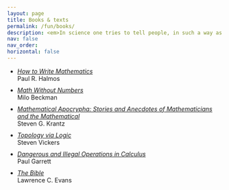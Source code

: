 ```yaml
---
layout: page
title: Books & texts
permalink: /fun/books/
description: <em>In science one tries to tell people, in such a way as to be understood by everyone, something that no one ever knew before. But in poetry, it's the exact opposite.</em> <br>- Paul Dirac
nav: false
nav_order:
horizontal: false
---
```


<div style="text-align: left;">
  <style>
    .centered-list li {
      margin-bottom: 10px; /* Adds spacing between links */
    }
  </style>
  
  <ul class="centered-list">
      <li><em><a href="https://i11www.iti.kit.edu/~awolff/lehre/scientific_writing/h-hwm-70.pdf">How to Write Mathematics</a></em><br>
      Paul R. Halmos</li>
      <li><em><a href="https://www.goodreads.com/book/show/52685608-math-without-numbers">Math Without Numbers</a></em><br>
      Milo Beckman</li>
      <li><em><a href="https://www.goodreads.com/book/show/1262199.Mathematical_Apocrypha">Mathematical Apocrypha: Stories and Anecdotes of Mathematicians and the Mathematical</a></em><br>
      Steven G. Krantz</li>
      <li><em><a href="https://www.goodreads.com/book/show/2727059-topology-via-logic?from_search=true&from_srp=true&qid=zwVTgl7y6S&rank=1">Topology via Logic</a></em><br>
      Steven Vickers</li>
      <li><em><a href="https://www-users.cse.umn.edu/~garrett/m/fun/dangerous_and_illegal.pdf">Dangerous and Illegal Operations in Calculus</a></em><br>
      Paul Garrett</li>
      <li><em><a href="https://www.goodreads.com/book/show/7993898-partial-differential-equations">The Bible</a></em><br>
      Lawrence C. Evans</li>
    <!-- Add other list items here -->
  </ul>
</div>